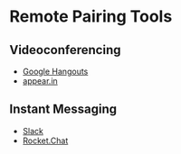 # Remote Pairing Tools

## Videoconferencing

* [Google Hangouts](https://hangouts.google.com)
* [appear.in](https://appear.in/)

## Instant Messaging

* [Slack](https://slack.com/)
* [Rocket.Chat](https://rocket.chat/)
